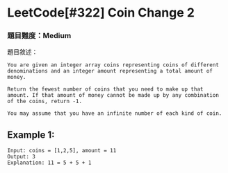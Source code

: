 # LeetCode[#322] Coin Change 2 
### 題目難度：Medium
題目敘述：
```
You are given an integer array coins representing coins of different denominations and an integer amount representing a total amount of money.

Return the fewest number of coins that you need to make up that amount. If that amount of money cannot be made up by any combination of the coins, return -1.

You may assume that you have an infinite number of each kind of coin.
```

## Example 1:
```
Input: coins = [1,2,5], amount = 11
Output: 3
Explanation: 11 = 5 + 5 + 1
```